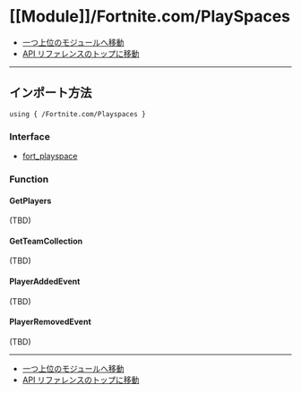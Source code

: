 # [[Module]]/Fortnite.com/PlaySpaces

- [一つ上位のモジュールへ移動](../main.md)
- [API リファレンスのトップに移動](../../main.md)

---

## インポート方法

```verse
using { /Fortnite.com/Playspaces }
```

### Interface

- [fort_playspace](./I_fort_playspace/main.md)

### Function

#### GetPlayers

(TBD)

#### GetTeamCollection

(TBD)

#### PlayerAddedEvent

(TBD)

#### PlayerRemovedEvent

(TBD)

---

- [一つ上位のモジュールへ移動](../main.md)
- [API リファレンスのトップに移動](../../main.md)
